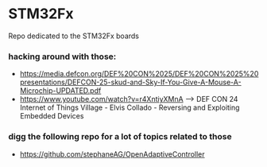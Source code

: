 # STM32Fx
Repo dedicated to the STM32Fx boards

### hacking around with those:
- https://media.defcon.org/DEF%20CON%2025/DEF%20CON%2025%20presentations/DEFCON-25-skud-and-Sky-If-You-Give-A-Mouse-A-Microchip-UPDATED.pdf
- https://www.youtube.com/watch?v=r4XntiyXMnA --> DEF CON 24 Internet of Things Village - Elvis Collado - Reversing and Exploiting Embedded Devices

### digg the following repo for a lot of topics related to those
- https://github.com/stephaneAG/OpenAdaptiveController
